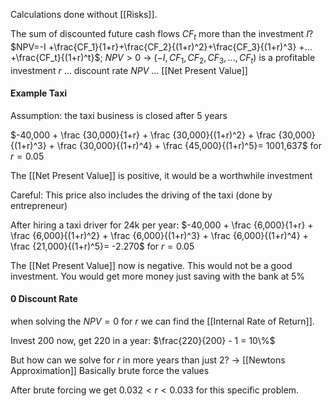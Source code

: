 Calculations done without [[Risks]].

The sum of discounted future cash flows $CF_t$ more than the investment $I$?
$NPV=-I +\frac{CF_1}{1+r}+\frac{CF_2}{(1+r)^2}+\frac{CF_3}{(1+r)^3} +... +\frac{CF_t}{(1+r)^t}$; $NPV>0$ -> $(-I, CF_1, CF_2, CF_3, ..., CF_t)$ is a profitable investment
$r$ ... discount rate
$NPV$ ... [[Net Present Value]]
#### Example Taxi
Assumption: the taxi business is closed after 5 years

 $-40,000 +  \frac {30,000}{1+r} + \frac {30,000}{(1+r)^2} + \frac {30,000}{(1+r)^3} + \frac {30,000}{(1+r)^4} + \frac {45,000}{(1+r)^5}= 1001,637$ 
 for $r=0.05$

The [[Net Present Value]] is positive, it would be a worthwhile investment

Careful: This price also includes the driving of the taxi (done by entrepreneur)

After hiring a taxi driver for 24k per year:
 $-40,000 +  \frac {6,000}{1+r} + \frac {6,000}{(1+r)^2} + \frac {6,000}{(1+r)^3} + \frac {6,000}{(1+r)^4} + \frac {21,000}{(1+r)^5}= -2.270$ 
 for $r=0.05$

The [[Net Present Value]] now is negative. This would not be a good investment. You would get more money just saving with the bank at 5%
#### 0 Discount Rate
when solving the $NPV = 0$ for $r$ we can find the [[Internal Rate of Return]]. 

Invest 200 now, get 220 in a year: $\frac{220}{200} - 1 = 10\%$

But how can we solve for $r$ in more years than just 2? -> [[Newtons Approximation]]
Basically brute force the values

After brute forcing we get $0.032 < r < 0.033$ for this specific problem.